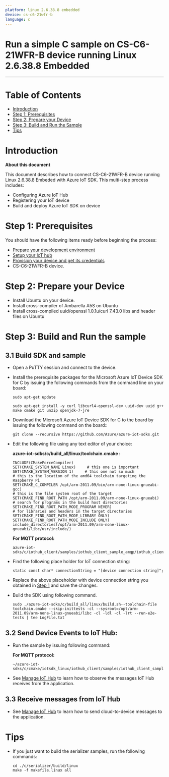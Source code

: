 ```yaml
---
platform: linux 2.6.38.8 embedded
device: cs-c6-21wfr-b
language: c
---
```


Run a simple C sample on CS-C6-21WFR-B device running Linux 2.6.38.8 Embedded
===
---

# Table of Contents

-   [Introduction](#Introduction)
-   [Step 1: Prerequisites](#Prerequisites)
-   [Step 2: Prepare your Device](#PrepareDevice)
-   [Step 3: Build and Run the Sample](#Build)
-   [Tips](#tips)

<a name="Introduction"></a>
# Introduction

**About this document**

This document describes how to connect CS-C6-21WFR-B device running Linux 2.6.38.8 Embeded with Azure IoT SDK. This multi-step process includes:
-   Configuring Azure IoT Hub
-   Registering your IoT device
-   Build and deploy Azure IoT SDK on device

<a name="Prerequisites"></a>
# Step 1: Prerequisites

You should have the following items ready before beginning the process:

-   [Prepare your development environment][setup-devbox-linux]
-   [Setup your IoT hub][lnk-setup-iot-hub]
-   [Provision your device and get its credentials][lnk-manage-iot-hub]
-   CS-C6-21WFR-B device.

<a name="PrepareDevice"></a>
# Step 2: Prepare your Device
-   Install Ubuntu on your device.
-   Install cross-compiler of Ambarella A5S on Ubuntu 
-   Install cross-compiled uuid/openssl 1.0.1u/curl 7.43.0 libs and header files on Ubuntu

<a name="Build"></a>
# Step 3: Build and Run the sample

<a name="Load"></a>
## 3.1 Build SDK and sample

-   Open a PuTTY session and connect to the device.

-   Install the prerequisite packages for the Microsoft Azure IoT Device SDK for C by issuing the following commands from the command line on your board:

        sudo apt-get update

        sudo apt-get install -y curl libcurl4-openssl-dev uuid-dev uuid g++ make cmake git unzip openjdk-7-jre

-   Download the Microsoft Azure IoT Device SDK for C to the board by issuing the following command on the board::

        git clone --recursive https://github.com/Azure/azure-iot-sdks.git

-   Edit the following file using any text editor of your choice:

    **azure-iot-sdks/c/build_all/linux/toolchain.cmake :**
    
        INCLUDE(CMakeForceCompiler)
        SET(CMAKE_SYSTEM_NAME Linux)     # this one is important
        SET(CMAKE_SYSTEM_VERSION 1)     # this one not so much
        # this is the location of the amd64 toolchain targeting the Raspberry Pi
        SET(CMAKE_C_COMPILER /opt/arm-2011.09/bin/arm-none-linux-gnueabi-gcc)
        # this is the file system root of the target
        SET(CMAKE_FIND_ROOT_PATH /opt/arm-2011.09/arm-none-linux-gnueabi)
        # search for programs in the build host directories
        SET(CMAKE_FIND_ROOT_PATH_MODE_PROGRAM NEVER)
        # for libraries and headers in the target directories
        SET(CMAKE_FIND_ROOT_PATH_MODE_LIBRARY ONLY)
        SET(CMAKE_FIND_ROOT_PATH_MODE_INCLUDE ONLY)
        include_directories(/opt/arm-2011.09/arm-none-linux-gnueabi/libc/usr/include/)
    
    **For MQTT protocol:**

        azure-iot-sdks/c/iothub_client/samples/iothub_client_sample_amqp/iothub_client_sample_amqp.c

-   Find the following place holder for IoT connection string:

        static const char* connectionString = "[device connection string]";

-   Replace the above placeholder with device connection string you obtained in [Step 1](#Prerequisites) and save the changes.

-   Build the SDK using following command.

        sudo ./azure-iot-sdks/c/build_all/linux/build.sh--toolchain-file toolchain.cmake --skip-inittests -cl --sysroot=/opt/arm-2011.09/arm-none-linux-gnueabi/libc -cl -ldl -cl -lrt --run-e2e-tests | tee LogFile.txt

## 3.2 Send Device Events to IoT Hub:

-   Run the sample by issuing following command:

    **For MQTT protocol:**

        ~/azure-iot-sdks/c/cmake/iotsdk_linux/iothub_client/samples/iothub_client_sample_mqtt/iothub_client_sample_mqtt

-   See [Manage IoT Hub][lnk-manage-iot-hub] to learn how to observe the messages IoT Hub receives from the application.

## 3.3 Receive messages from IoT Hub

-   See [Manage IoT Hub][lnk-manage-iot-hub] to learn how to send cloud-to-device messages to the application.

<a name="tips"></a>
# Tips

-   If you just want to build the serializer samples, run the following commands:

        cd ./c/serializer/build/linux
        make -f makefile.linux all


[setup-devbox-linux]: https://github.com/Azure/azure-iot-sdks/blob/master/c/doc/devbox_setup.md
[lnk-setup-iot-hub]: ../../setup_iothub.md
[lnk-manage-iot-hub]: ../../manage_iot_hub.md